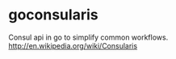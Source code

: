 goconsularis
============

Consul api in go to simplify common workflows.
http://en.wikipedia.org/wiki/Consularis
